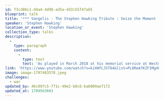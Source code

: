 ```yaml
---
id: f3cd86c1-d4a4-4d98-ad5a-d43c55f47a65
blueprint: talk
title: '*** Vangelis - The Stephen Hawking Tribute : Seize the Moment  (six-minute video)'
speaker: 'Stephen Hawking'
location_or_event: 'Stephen Hawking'
collection_type: talks
description:
  -
    type: paragraph
    content:
      -
        type: text
        text: 'As played in March 2018 at his memorial service at Westminster Abbey, in the garden, and simultaneously transmitted into space, here is Professor Stephen Hawking‘s recorded wish for each of us to become global citizens.'
link: 'https://www.youtube.com/watch?v=kiXWfLJ5T64&list=PL8ReA7KZF1Mg48CKRoh-UpHoIC0IdyzGa'
image: image-1707483578.jpeg
challenges:
  - war
updated_by: 46c097c5-771c-49e2-b8c6-ba6009ae7172
updated_at: 1709563603
---
```

